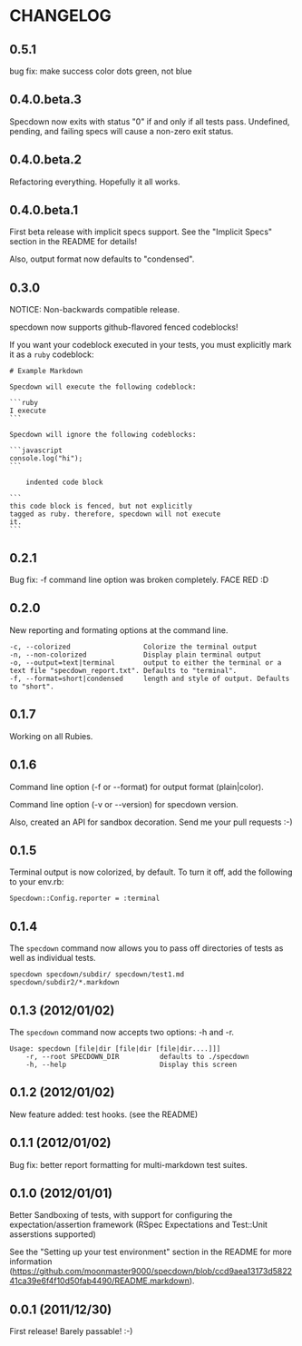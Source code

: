 # CHANGELOG

## 0.5.1

bug fix: make success color dots green, not blue

## 0.4.0.beta.3

Specdown now exits with status "0" if and only if all tests pass.
Undefined, pending, and failing specs will cause a non-zero exit status.

## 0.4.0.beta.2

Refactoring everything. Hopefully it all works.

## 0.4.0.beta.1

First beta release with implicit specs support. See the "Implicit Specs"
section in the README for details!

Also, output format now defaults to "condensed".

## 0.3.0

NOTICE: Non-backwards compatible release.

specdown now supports github-flavored fenced codeblocks!

If you want your codeblock executed in your tests, you must explicitly
mark it as a `ruby` codeblock:

    # Example Markdown
    
    Specdown will execute the following codeblock:
    
    ```ruby
    I execute
    ```
    
    Specdown will ignore the following codeblocks:
    
    ```javascript
    console.log("hi");
    ```

        indented code block

    ```
    this code block is fenced, but not explicitly 
    tagged as ruby. therefore, specdown will not execute
    it.
    ```

## 0.2.1

Bug fix: -f command line option was broken completely. FACE RED :D

## 0.2.0

New reporting and formating options at the command line. 

    -c, --colorized                  Colorize the terminal output
    -n, --non-colorized              Display plain terminal output
    -o, --output=text|terminal       output to either the terminal or a text file "specdown_report.txt". Defaults to "terminal".
    -f, --format=short|condensed     length and style of output. Defaults to "short".

## 0.1.7

Working on all Rubies.

## 0.1.6

Command line option (-f or --format) for output format (plain|color).

Command line option (-v or --version) for specdown version.

Also, created an API for sandbox decoration. Send me your pull requests :-)

## 0.1.5

Terminal output is now colorized, by default. To turn it off, add the following to your env.rb:

    Specdown::Config.reporter = :terminal

## 0.1.4

The `specdown` command now allows you to pass off directories of tests as well as individual tests.

    specdown specdown/subdir/ specdown/test1.md specdown/subdir2/*.markdown

## 0.1.3 (2012/01/02)

The `specdown` command now accepts two options: -h and -r. 

    Usage: specdown [file|dir [file|dir [file|dir....]]]
        -r, --root SPECDOWN_DIR          defaults to ./specdown
        -h, --help                       Display this screen

## 0.1.2 (2012/01/02)

New feature added: test hooks. (see the README)

## 0.1.1 (2012/01/02)

Bug fix: better report formatting for multi-markdown test suites.

## 0.1.0 (2012/01/01)

Better Sandboxing of tests, with support for configuring the expectation/assertion framework (RSpec Expectations and Test::Unit asserstions supported)

See the "Setting up your test environment" section in the README for more information (https://github.com/moonmaster9000/specdown/blob/ccd9aea13173d582241ca39e6f4f10d50fab4490/README.markdown).

## 0.0.1 (2011/12/30)

First release! Barely passable! :-)
